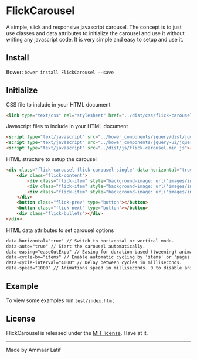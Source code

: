 # FlickCarousel
A simple, slick and responsive javascript carousel. The concept is to just use classes and data attributes to initialize the carousel and use it without writing any javascript code. It is very simple and easy to setup and use it.
## Install
Bower: `bower install FlickCarousel --save`
## Initialize
CSS file to include in your HTML document
``` html
<link type="text/css" rel="stylesheet" href="../dist/css/flick-carousel.min.css" />
```
Javascript files to include in your HTML document
``` html
<script type="text/javascript" src="../bower_components/jquery/dist/jquery.min.js"></script>
<script type="text/javascript" src="../bower_components/jquery-ui/jquery-ui.min.js"></script>
<script type="text/javascript" src="../dist/js/flick-carousel.min.js"></script>
```
HTML structure to setup the carousel
``` html
<div class="flick-carousel flick-carousel-single" data-horizontal="true" data-auto="true" data-easing="easeOutExpo">
    <div class="flick-content">
        <div class="flick-item" style="background-image: url('images/img1.jpg');"></div>
        <div class="flick-item" style="background-image: url('images/img2.jpg');"></div>
        <div class="flick-item" style="background-image: url('images/img3.jpg');"></div>
    </div>
    <button class="flick-prev" type="button"></button>
    <button class="flick-next" type="button"></button>
    <div class="flick-bullets"></div>
</div>
```
HTML data attributes to set carousel options
``` html
data-horizontal="true" // Switch to horizontal or vertical mode.
data-auto="true" // Start the carousel automatically.
data-easing="easeOutExpo" // Easing for duration based (tweening) animations. Can be: 'swing', 'easeOutExpo', etc. For more easing options visit http://api.jqueryui.com/easings
data-cycle-by="items" // Enable automatic cycling by 'items' or 'pages'.
data-cycle-interval="4000" // Delay between cycles in milliseconds.
data-speed="1000" // Animations speed in milliseconds. 0 to disable animations.
```
## Example
To view some examples run `test/index.html`
## License
FlickCarousel is released under the [MIT license](http://desandro.mit-license.org). Have at it.
* * *
Made by Ammaar Latif
